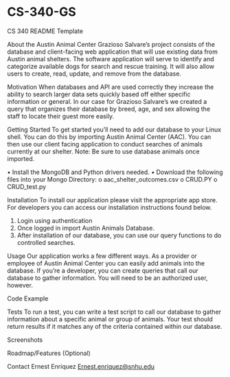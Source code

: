 # CS-340-GS

CS 340 README Template


About the Austin Animal Center
Grazioso Salvare’s project consists of the database and client-facing web application that will use existing data from Austin animal shelters.  The software application will serve to identify and categorize available dogs for search and rescue training. It will also allow users to create, read, update, and remove from the database. 

Motivation
When databases and API are used correctly they increase the ability to search larger data sets quickly based off either specific information or general. In our case for Grazioso Salvare’s we created a query that organizes their database by breed, age, and sex allowing the staff to locate their guest more easily.

Getting Started
To get started you’ll need to add our database to your Linux shell. You can do this by importing Austin Animal Center (AAC). You can then use our client facing application to conduct searches of animals currently at our shelter. Note: Be sure to use database animals once imported.

•	Install the MongoDB and Python drivers needed. 
•	Download the following files into your Mongo Directory: 
o	aac_shelter_outcomes.csv
o	CRUD.PY
o	CRUD_test.py

Installation
To install our application please visit the appropriate app store. For developers you can access our installation instructions found below. 


1.	Login using authentication
2.	Once logged in import Austin Animals Database. 
3.	After installation of our database, you can use our query functions to do controlled searches. 


Usage
Our application works a few different ways. As a provider or employee of Austin Animal Center you can easily add animals into the database. If you’re a developer, you can create queries that call our database to gather information. You will need to be an authorized user, however. 



Code Example
 


Tests
To run a test, you can write a test script to call our database to gather information about a specific animal or group of animals. Your test should return results if it matches any of the criteria contained within our database. 

 


Screenshots
 
 



Roadmap/Features (Optional)

Contact
Ernest Enriquez
Ernest.enriquez@snhu.edu 

